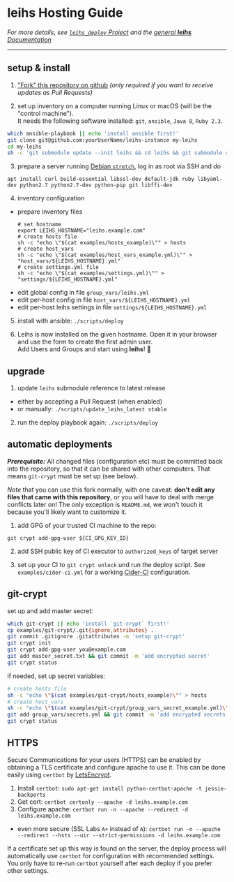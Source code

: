 # **leihs** Hosting Guide

*For more details, see [`leihs_deploy` Project](https://github.com/leihs/leihs_deploy)
and the [general **leihs** Documentation](https://github.com/leihs/leihs/wiki)*

---

## setup & install

1. ["Fork" this repository on github](https://github.com/leihs/leihs-instance/fork)
  *(only required if you want to receive updates as Pull Requests)*

2. set up inventory on a computer running Linux or macOS (will be the "control machine").  
   It needs the following software installed: `git`, `ansible`, `Java 8`, `Ruby 2.3`.
  ```sh
  which ansible-playbook || echo 'install ansible first!'
  git clone git@github.com:yourUserName/leihs-instance my-leihs
  cd my-leihs
  sh -c 'git submodule update --init leihs && cd leihs && git submodule update --init --recursive'
  ```

3. prepare a server running [Debian `stretch`](https://www.debian.org/releases/stretch/),
  log in as root via SSH and do
  ```
  apt install curl build-essential libssl-dev default-jdk ruby libyaml-dev python2.7 python2.7-dev python-pip git libffi-dev
  ```

4. inventory configuration
  - prepare inventory files
    ```
    # set hostname
    export LEIHS_HOSTNAME="leihs.example.com"
    # create hosts file
    sh -c "echo \"$(cat examples/hosts_example)\"" > hosts
    # create host_vars
    sh -c "echo \"$(cat examples/host_vars_example.yml)\"" > "host_vars/${LEIHS_HOSTNAME}.yml"
    # create settings.yml file
    sh -c "echo \"$(cat examples/settings.yml)\"" > "settings/${LEIHS_HOSTNAME}.yml"
    ```
  - edit global config in file `group_vars/leihs.yml`
  - edit per-host config in file `host_vars/${LEIHS_HOSTNAME}.yml`
  - edit per-host leihs settings in file `settings/${LEIHS_HOSTNAME}.yml`

5. install with ansible: `./scripts/deploy`

<!--
1. setup initial configuration & admin account (choose a better password and save it):
  ```sh
  ansible-playbook -i hosts leihs/deploy/play_first-time-setup.yml -e "admin_password=supersecret"
  ```
-->

6. Leihs is now installed on the given hostname.
   Open it in your browser and use the form to create the first admin user.  
   Add Users and Groups and start using **leihs**! 🎉

<!--
## backup

A `master_secret` was created during the installation and put in a text file
in your repository.
By default it is git-ignored, so it won't be accidentally pushed to a public
host (like GitHub).
You should either back up your local repository with the secret to a secure place;
or use [`git-crypt`](https://www.agwa.name/projects/git-crypt/) to add the
secret to the repository in encrypted form (*recommended*).
-->

## upgrade

1. update `leihs` submodule reference to latest release
  - either by accepting a Pull Request (when enabled)
  - or manually: `./scripts/update_leihs_latest stable`

2. run the deploy playbook again: `./scripts/deploy`

## automatic deployments

***Prerequisite:*** All changed files (configuration etc) must be committed back into the repository,
so that it can be shared with other computers.
That means `git-crypt` must be set up (see below).

*Note* that you can use this fork normally, with one caveat:
**don't edit any files that came with this repository**, or you will have to deal with merge conflicts later on!
The only exception is `README.md`, we won't touch it because you'll likely want to customize it.

1. add GPG of your trusted CI machine to the repo:
  ```
  git crypt add-gpg-user ${CI_GPG_KEY_ID}
  ```

2. add SSH public key of CI executor to `authorized_keys` of target server

3. set up your CI to `git crypt unlock` und run the deploy script.
  See `examples/cider-ci.yml` for a working [Cider-CI](https://cider-ci.info) configuration.

## git-crypt

set up and add master secret:

```sh
which git-crypt || echo 'install `git-crypt` first!'
cp examples/git-crypt/.git{ignore,attributes} .
git commit .gitignore .gitattributes -m 'setup git-crypt'
git crypt init
git crypt add-gpg-user you@example.com
git add master_secret.txt && git commit -m 'add encrypted secret'
git crypt status
```

if needed, set up secret variables:

```sh
# create hosts file
sh -c "echo \"$(cat examples/git-crypt/hosts_example)\"" > hosts
# create host_vars
sh -c "echo \"$(cat examples/git-crypt/group_vars_secret_example.yml)\"" > group_vars/secrets.yml
git add group_vars/secrets.yml && git commit -m 'add encrypted secrets'
git crypt status
```

## HTTPS

Secure Communications for your users (HTTPS) can be enabled
by obtaining a TLS certificate and configure apache to use it.
This can be done easily using `certbot` by [LetsEncrypt](https://letsencrypt.org).


1. Install `certbot`: `sudo apt-get install python-certbot-apache -t jessie-backports`
2. Get cert: `certbot certonly --apache -d leihs.example.com`
3. Configure apache: `certbot run -n --apache --redirect -d leihs.example.com`
  - even more secure (SSL Labs `A+` instead of `A`): `certbot run -n --apache --redirect --hsts --uir --strict-permissions -d leihs.example.com`

If a certificate set up this way is found on the server, the deploy process will automatically use `certbot` for configuration with recommended settings.
You only have to re-run `certbot` yourself after each deploy if you prefer other settings.
